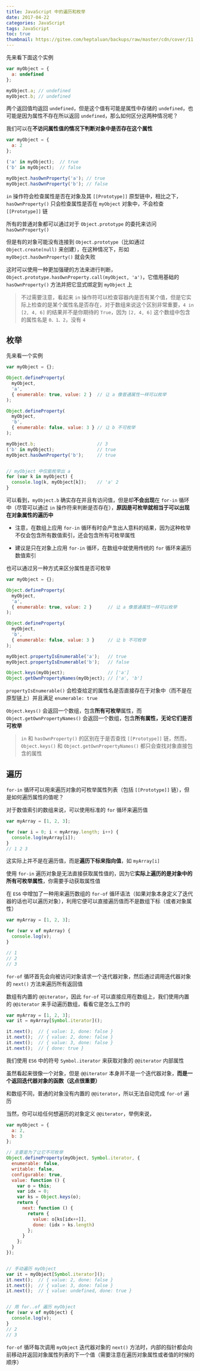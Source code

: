 ```yaml
---
title: JavaScript 中的遍历和枚举
date: 2017-04-22
categories: JavaScript
tags: JavaScript
toc: true
thumbnail: https://gitee.com/heptaluan/backups/raw/master/cdn/cover/11.jpg
---
```


先来看下面这个实例

```js
var myObject = {
  a: undefined
};

myObject.a; // undefined  
myObject.b; // undefined
```

<!--more-->

两个返回值均返回 `undefined`，但是这个值有可能是属性中存储的 `undefined`，也可能是因为属性不存在所以返回 `undefined`，那么如何区分这两种情况呢？

我们可以在**不访问属性值的情况下判断对象中是否存在这个属性**

```js
var myObject = {
  a: 2
};

('a' in myObject);  // true 
('b' in myObject);  // false  

myObject.hasOwnProperty('a'); // true 
myObject.hasOwnProperty('b'); // false
```

`in` 操作符会检查属性是否在对象及其 `[[Prototype]]` 原型链中，相比之下，`hasOwnProperty()` 只会检查属性是否在 `myObject` 对象中，不会检查 `[[Prototype]]` 链

所有的普通对象都可以通过对于 `Object.prototype` 的委托来访问 `hasOwnProperty()`

但是有的对象可能没有连接到 `Object.prototype`（比如通过`Object.create(null)` 来创建），在这种情况下，形如 `myObejct.hasOwnProperty()` 就会失败

这时可以使用一种更加强硬的方法来进行判断，`Object.prototype.hasOwnProperty.call(myObject, 'a')`，它借用基础的 `hasOwnProperty()` 方法并把它显式绑定到 `myObject` 上

> 不过需要注意，看起来 `in` 操作符可以检查容器内是否有某个值，但是它实际上检查的是某个属性名是否存在，对于数组来说这个区别非常重要，`4 in [2, 4, 6]` 的结果并不是你期待的 `True`，因为 `[2, 4, 6]` 这个数组中包含的属性名是 `0、1、2`，没有 `4`



## 枚举

先来看一个实例

```js
var myObject = {};

Object.defineProperty(
  myObject,
  'a',
  { enumerable: true, value: 2 }  // 让 a 像普通属性一样可以枚举 
);

Object.defineProperty(
  myObject,
  'b',
  { enumerable: false, value: 3 } // 让 b 不可枚举 
);

myObject.b;                       // 3 
('b' in myObject);                // true  
myObject.hasOwnProperty('b');     // true 


// myObject 中仅能枚举出 a
for (var k in myObject) {
  console.log(k, myObject[k]);    // 'a' 2
}

```

可以看到，`myObject.b` 确实存在并且有访问值，但是却**不会出现**在 `for-in` 循环中（尽管可以通过 `in` 操作符来判断是否存在），**原因是可枚举就相当于可以出现在对象属性的遍历中** 

* 注意，在数组上应用 `for-in` 循环有时会产生出人意料的结果，因为这种枚举不仅会包含所有数值索引，还会包含所有可枚举属性

* 建议是只在对象上应用 `for-in` 循环，在数组中就使用传统的 `for` 循环来遍历数值索引

也可以通过另一种方式来区分属性是否可枚举

```js
var myObject = {};

Object.defineProperty(
  myObject,
  'a',
  { enumerable: true, value: 2 }      // 让 a 像普通属性一样可以枚举 
);

Object.defineProperty(
  myObject,
  'b',
  { enumerable: false, value: 3 }     // 让 b 不可枚举 
);

myObject.propertyIsEnumerable('a');   // true 
myObject.propertyIsEnumerable('b');   // false  

Object.keys(myObject);                // ['a'] 
Object.getOwnPropertyNames(myObject); // ['a', 'b']
```

`propertyIsEnumerable()` 会检查给定的属性名是否直接存在于对象中（而不是在原型链上）并且满足 `enumerable: true`

`Object.keys()` 会返回一个数组，包含**所有可枚举**属性，而 `Object.getOwnPropertyNames()` 会返回一个数组，包含**所有属性，无论它们是否可枚举**

> `in` 和 `hasOwnProperty()` 的区别在于是否查找 `[[Prototype]]` 链，然而，`Object.keys()` 和 `Object.getOwnPropertyNames()` 都只会查找对象直接包含的属性




## 遍历

`for-in` 循环可以用来遍历对象的可枚举属性列表（包括 `[[Prototype]]` 链），但是如何遍历属性的值呢？

对于数值索引的数组来说，可以使用标准的 `for` 循环来遍历值

```js
var myArray = [1, 2, 3];

for (var i = 0; i < myArray.length; i++) {
  console.log(myArray[i]);
}
// 1 2 3
```

这实际上并不是在遍历值，而是**遍历下标来指向值**，如 `myArray[i]`

使用 `for-in` 遍历对象是无法直接获取属性值的，因为它**实际上遍历的是对象中的所有可枚举属性**，你需要手动获取属性值

在 `ES6` 中增加了一种用来遍历数组的 `for-of` 循环语法（如果对象本身定义了迭代器的话也可以遍历对象），利用它便可以直接遍历值而不是数组下标（或者对象属性）

```js
var myArray = [1, 2, 3];

for (var v of myArray) {
  console.log(v);
}

// 1  
// 2  
// 3
```

`for-of` 循环首先会向被访问对象请求一个迭代器对象，然后通过调用迭代器对象的 `next()` 方法来遍历所有返回值

数组有内置的 `@@iterator`，因此 `for-of` 可以直接应用在数组上，我们使用内置的 `@@iterator` 来手动遍历数组，看看它是怎么工作的

```js
var myArray = [1, 2, 3];
var it = myArray[Symbol.iterator]();

it.next();  // { value: 1, done: false }  
it.next();  // { value: 2, done: false }  
it.next();  // { value: 3, done: false }  
it.next();  // { done: true }
```

我们使用 `ES6` 中的符号 `Symbol.iterator` 来获取对象的 `@@iterator` 内部属性

虽然看起来很像一个对象，但是 `@@iterator` 本身并不是一个迭代器对象，**而是一个返回迭代器对象的函数（这点很重要）**

和数组不同，普通的对象没有内置的 `@@iterator`，所以无法自动完成 `for-of` 遍历

当然，你可以给任何想遍历的对象定义 `@@iterator`，举例来说，

```js
var myObject = {
  a: 2,
  b: 3
};

// 主要是为了让它不可枚举
Object.defineProperty(myObject, Symbol.iterator, {
  enumerable: false,
  writable: false,
  configurable: true,
  value: function () {
    var o = this;
    var idx = 0;
    var ks = Object.keys(o);
    return {
      next: function () {
        return {
          value: o[ks[idx++]],
          done: (idx > ks.length)
        };
      }
    };
  }
});


// 手动遍历 myObject 
var it = myObject[Symbol.iterator]();
it.next();  // { value: 2, done: false }  
it.next();  // { value: 3, done: false }  
it.next();  // { value: undefined, done: true } 


// 用 for..of 遍历 myObject 
for (var v of myObject) {
  console.log(v);
}
// 2
// 3
```

`for-of` 循环每次调用 `myObject` 迭代器对象的 `next()` 方法时，内部的指针都会向前移动并返回对象属性列表的下一个值（需要注意在遍历对象属性或者值的时候的顺序）

